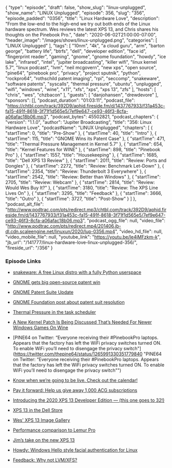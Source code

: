 {
  "type": "episode",
  "draft": false,
  "show_slug": "linux-unplugged",
  "show_name": "LINUX Unplugged",
  "episode": 356,
  "slug": "356",
  "episode_padded": "0356",
  "title": "Linux Hardware Love",
  "description": "From the low-end to the high-end we try out both ends of the Linux hardware spectrum. Wes reviews the latest XPS 13, and Chris shares his thoughts on the Pinebook Pro.",
  "date": "2020-06-02T21:00:00-07:00",
  "header_image": "/images/shows/linux-unplugged.png",
  "categories": [
    "LINUX Unplugged"
  ],
  "tags": [
    "10nm",
    "4k",
    "a cloud guru",
    "arm",
    "barton george",
    "battery life",
    "btrfs",
    "dell",
    "developer edition",
    "face id",
    "fingerprint reader",
    "gaming",
    "gnome",
    "gnome foundation",
    "howdy",
    "ice lake",
    "infrared",
    "intel",
    "jupiter broadcasting",
    "killer wifi",
    "linux kernel 5.7",
    "linux podcast",
    "lvm",
    "neil mcgovern",
    "new xps",
    "open source",
    "pine64",
    "pinebook pro",
    "privacy",
    "project sputnik",
    "python",
    "rockpro64",
    "rothschild patent imaging",
    "rpi",
    "seccomp",
    "snakeware",
    "software patents",
    "syscalls",
    "thermal pressure",
    "ubuntu",
    "unplugged",
    "wifi",
    "windows",
    "wine",
    "x11",
    "xfs",
    "xps",
    "xps 13",
    "zfs"
  ],
  "hosts": [
    "chris",
    "wes",
    "chzbacon"
  ],
  "guests": [
    "danjohansen",
    "drewdevore"
  ],
  "sponsors": [],
  "podcast_duration": "01:03:11",
  "podcast_file": "https://chtbl.com/track/392D9/aphid.fireside.fm/d/1437767933/f31a453c-fa15-491f-8618-3f71f1d565e5/7ef9e647-ce93-46f3-8cfa-a06afac18b06.mp3",
  "podcast_bytes": 45502821,
  "podcast_chapters": {
    "version": "1.1.0",
    "author": "Jupiter Broadcasting",
    "title": "356: Linux Hardware Love",
    "podcastName": "LINUX Unplugged",
    "chapters": [
      {
        "startTime": 0,
        "title": "Pre-Show"
      },
      {
        "startTime": 40,
        "title": "Intro"
      },
      {
        "startTime": 115,
        "title": "GNOME Wins its Patent Case"
      },
      {
        "startTime": 471,
        "title": "Thermal Pressure Management in Kernel 5.7"
      },
      {
        "startTime": 654,
        "title": "Kernel Features for WINE"
      },
      {
        "startTime": 898,
        "title": "Pinebook Pro"
      },
      {
        "startTime": 1557,
        "title": "Housekeeping"
      },
      {
        "startTime": 1685,
        "title": "Dell XPS 13 Review"
      },
      {
        "startTime": 2011,
        "title": "Review: Ports and Dongles"
      },
      {
        "startTime": 2272,
        "title": "Review: Benchmark Let-Down"
      },
      {
        "startTime": 2354,
        "title": "Review: Thunderbolt 3 Everywhere"
      },
      {
        "startTime": 2542,
        "title": "Review: Better than Windows"
      },
      {
        "startTime": 2705,
        "title": "Review: Webcam"
      },
      {
        "startTime": 2814,
        "title": "Review: Would Wes Buy It?"
      },
      {
        "startTime": 3180,
        "title": "Review: The XPS Line Lives On"
      },
      {
        "startTime": 3295,
        "title": "Feedback"
      },
      {
        "startTime": 3666,
        "title": "Outro"
      },
      {
        "startTime": 3727,
        "title": "Post-Show"
      }
    ]
  },
  "podcast_alt_file": "http://www.podtrac.com/pts/redirect.mp3/chtbl.com/track/392D9/aphid.fireside.fm/d/1437767933/f31a453c-fa15-491f-8618-3f71f1d565e5/7ef9e647-ce93-46f3-8cfa-a06afac18b06.mp3",
  "podcast_ogg_file": null,
  "video_file": "http://www.podtrac.com/pts/redirect.mp4/201406.jb-dl.cdn.scaleengine.net/linuxun/2020/lup-0356.mp4",
  "video_hd_file": null,
  "video_mobile_file": null,
  "youtube_link": "https://youtu.be/Ie4jMFzkm-k",
  "jb_url": "/141777/linux-hardware-love-linux-unplugged-356/",
  "fireside_url": "/356"
}


### Episode Links

  * [snakeware: A free Linux distro with a fully Python userspace](https://github.com/joshiemoore/snakeware "snakeware: A free Linux distro with a fully Python userspace")
  * [GNOME gets big open-source patent win](https://www.zdnet.com/article/gnome-gets-big-open-source-patent-win/ "GNOME gets big open-source patent win")
  * [GNOME Patent Suite Update ](https://slexy.org/view/s2mQpYSDwQ "GNOME Patent Suite Update
")

  * [GNOME Foundation post about patent suit resolution](https://www.gnome.org/news/2020/05/patent-case-against-gnome-resolved/ "GNOME Foundation post about patent suit resolution")
  * [Thermal Pressure in the task scheduler](https://kernelnewbies.org/Linux_5.7#Thermal_Pressure_in_the_task_scheduler "Thermal Pressure in the task scheduler")
  * [A New Kernel Patch Is Being Discussed That’s Needed For Newer Windows Games On Wine](https://www.phoronix.com/scan.php?page=news_item&px=Linux-Syscall-Isolate-Memory "A New Kernel Patch Is Being Discussed That’s Needed For Newer Windows Games On Wine")
  * [PINE64 on Twitter: “Everyone receiving their #PinebookPro laptops. Appears that the factory has left the WiFi privacy switches turned ON. To enable WiFi you’ll need to disengage the privacy switch"](https://twitter.com/thepine64/status/1265991330351779840 "PINE64 on Twitter: “Everyone receiving their #PinebookPro laptops. Appears that the factory has left the WiFi privacy switches turned ON. To enable WiFi you’ll need to disengage the privacy switch"")
  * [Know when we’re going to be live. Check out the calendar!](https://www.jupiterbroadcasting.com/release-calendar/ "Know when we’re going to be live. Check out the calendar!")
  * [Pay it forward: Help us give away 1,000 ACG subscriptions ](https://info.acloud.guru/resources/pay-it-forward "Pay it forward: Help us give away 1,000 ACG subscriptions
")

  * [Introducing the 2020 XPS 13 Developer Edition — (this one goes to 32!)](https://bartongeorge.io/2020/01/01/introducing-the-2020-xps-13-developer-edition-this-one-goes-to-32/ "Introducing the 2020 XPS 13 Developer Edition — \(this one goes to 32!\)")
  * [XPS 13 in the Dell Store ](https://www.dell.com/en-us/work/shop/dell-laptops-and-notebooks/sr/laptops/xps-laptops/10th-gen-intel-core?appliedRefinements=18402,10673 "XPS 13 in the Dell Store
")

  * [Wes' XPS 13 Image Gallery](https://imgur.com/a/m8eoso3 "Wes' XPS 13 Image Gallery")
  * [Performance comparison to Lemur Pro](https://openbenchmarking.org/result/2006023-NI-2005019NI59 "Performance comparison to Lemur Pro")
  * [Jim’s take on the new XPS 13](https://arstechnica.com/gadgets/2020/06/dell-xps-13-and-xps-13-developer-edition-side-by-side-review/ "Jim’s take on the new XPS 13")
  * [Howdy: Windows Hello style facial authentication for Linux](https://github.com/boltgolt/howdy "Howdy: Windows Hello style facial authentication for Linux")
  * [Feedback: Why not LVM/XFS?](https://slexy.org/view/s20JqiH53J "Feedback: Why not LVM/XFS?")


